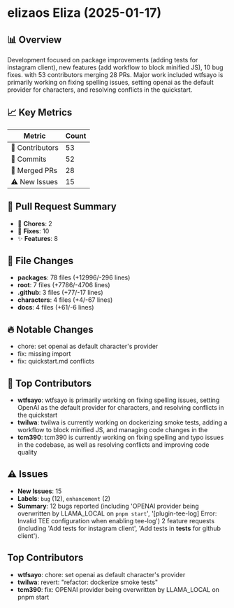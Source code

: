 # elizaos Eliza (2025-01-17)
    
## 📊 Overview
Development focused on package improvements (adding tests for instagram client), new features (add workflow to block minified JS), 10 bug fixes. with 53 contributors merging 28 PRs. Major work included wtfsayo is primarily working on fixing spelling issues, setting openai as the default provider for characters, and resolving conflicts in the quickstart.

## 📈 Key Metrics
| Metric | Count |
|---------|--------|
| 👥 Contributors | 53 |
| 📝 Commits | 52 |
| 🔄 Merged PRs | 28 |
| ⚠️ New Issues | 15 |

## 🔄 Pull Request Summary
- 🧹 **Chores**: 2
- 🐛 **Fixes**: 10
- ✨ **Features**: 8

## 📁 File Changes
- **packages**: 78 files (+12996/-296 lines)
- **root**: 7 files (+7786/-4706 lines)
- **.github**: 3 files (+77/-17 lines)
- **characters**: 4 files (+4/-67 lines)
- **docs**: 4 files (+61/-6 lines)

## 🔥 Notable Changes
- chore: set openai as default character's provider
- fix: missing import 
- fix: quickstart.md conflicts

## 👥 Top Contributors
- **wtfsayo**: wtfsayo is primarily working on fixing spelling issues, setting OpenAI as the default provider for characters, and resolving conflicts in the quickstart
- **twilwa**: twilwa is currently working on dockerizing smoke tests, adding a workflow to block minified JS, and managing code changes in the 
- **tcm390**: tcm390 is currently working on fixing spelling and typo issues in the codebase, as well as resolving conflicts and improving code quality

## ⚠️ Issues
- **New Issues**: 15
- **Labels**: `bug` (12), `enhancement` (2)
- **Summary**: 12 bugs reported (including 'OPENAI provider being overwritten by LLAMA_LOCAL on `pnpm start`', '[plugin-tee-log] Error: Invalid TEE configuration when enabling tee-log') 2 feature requests (including 'Add tests for instagram client', 'Add tests in __tests__ for github client').

## Top Contributors
- **wtfsayo**: chore: set openai as default character's provider
- **twilwa**: revert: "refactor: dockerize smoke tests"
- **tcm390**: fix: OPENAI provider being overwritten by LLAMA_LOCAL on pnpm start